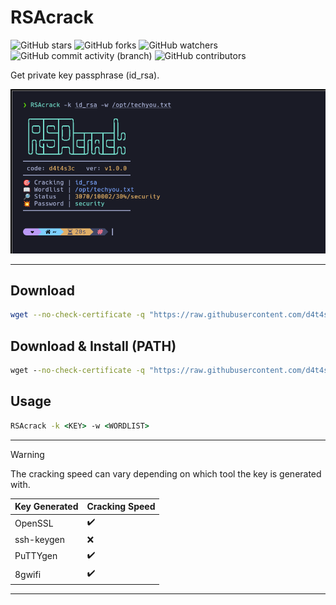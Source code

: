 # RSAcrack

![GitHub stars](https://img.shields.io/github/stars/d4t4s3c/RSAcrack?logoColor=yellow) ![GitHub forks](https://img.shields.io/github/forks/d4t4s3c/RSAcrack?logoColor=purple) ![GitHub watchers](https://img.shields.io/github/watchers/d4t4s3c/RSAcrack?logoColor=green)</br>
![GitHub commit activity (branch)](https://img.shields.io/github/commit-activity/m/d4t4s3c/RSAcrack) ![GitHub contributors](https://img.shields.io/github/contributors/d4t4s3c/RSAcrack)

Get private key passphrase (id_rsa).

![](/img/img.png)

---

## Download

```sh
wget --no-check-certificate -q "https://raw.githubusercontent.com/d4t4s3c/RSAcrack/refs/heads/main/RSAcrack" && chmod +x RSAcrack
```

## Download & Install (PATH)

```cmd
wget --no-check-certificate -q "https://raw.githubusercontent.com/d4t4s3c/RSAcrack/refs/heads/main/RSAcrack" -O /usr/bin/RSAcrack && chmod +x /usr/bin/RSAcrack
```

## Usage

```cmd
RSAcrack -k <KEY> -w <WORDLIST>
```

---

> [!WARNING]
> The cracking speed can vary depending on which tool the key is generated with.

| Key Generated | Cracking Speed     |
|---------------|--------------------|
| OpenSSL       | :heavy_check_mark: |
| ssh-keygen    | :x:                |
| PuTTYgen      | :heavy_check_mark: |
| 8gwifi        | :heavy_check_mark: |

---
